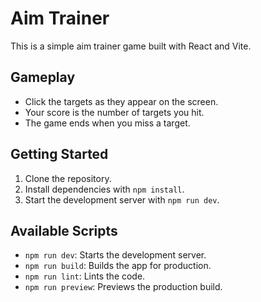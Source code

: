 # Aim Trainer

This is a simple aim trainer game built with React and Vite.

## Gameplay

- Click the targets as they appear on the screen.
- Your score is the number of targets you hit.
- The game ends when you miss a target.

## Getting Started

1. Clone the repository.
2. Install dependencies with `npm install`.
3. Start the development server with `npm run dev`.

## Available Scripts

- `npm run dev`: Starts the development server.
- `npm run build`: Builds the app for production.
- `npm run lint`: Lints the code.
- `npm run preview`: Previews the production build.
